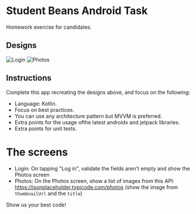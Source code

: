 # Student Beans Android Task

Homework exercise for candidates.

## Designs

![Login](Login.png) ![Photos](Photos.png)

## Instructions

Complete this app recreating the designs above, and focus on the following:

 - Language: Kotlin.
 - Focus on best practices.
 - You can use any architecture pattern but MVVM is preferred.
 - Extra points for the usage ofthe latest androidx and jetpack libraries.
 - Extra points for unit tests.
 
 # The screens
 - Login: On tapping "Log in", validate the fields aren't empty and show the Photos screen
 - Photos: On the Photos screen, show a list of images from this API: https://jsonplaceholder.typicode.com/photos (show the image from `thumbnailUrl` and the `title`)

 Show us your best code!
